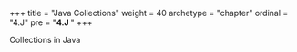 +++
title = "Java Collections"
weight = 40
archetype = "chapter"
ordinal = "4.J"
pre = "<b>4.J </b>"
+++


Collections in Java
